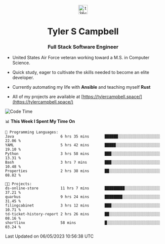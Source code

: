 <p align="center">
<a href="https://www.linkedin.com/in/t36campbell" target="blank"><img align="center" src="https://ik.imagekit.io/t36campbell/Portfolio/linkedin.png.original_m8bbGgPh6.png" alt="t36campbell" height="30" width="30" /></a>
</p>
<h1 align="center">Tyler S Campbell</h1>
<h3 align="center">Full Stack Software Engineer</h3>

* United States Air Force veteran working toward a M.S. in Computer Science.

* Quick study, eager to cultivate the skills needed to become an elite developer.

* Currently automating my life with **Ansible** and teaching myself **Rust**

* All of my projects are available at [https://tylercampbell.space/](https://tylercampbell.space/)

<!--START_SECTION:waka-->
![Code Time](http://img.shields.io/badge/Code%20Time-2%2C463%20hrs%2058%20mins-blue)

📊 **This Week I Spent My Time On** 

```text
💬 Programming Languages: 
Java                     6 hrs 35 mins       ██████░░░░░░░░░░░░░░░░░░░   22.06 % 
YAML                     5 hrs 42 mins       █████░░░░░░░░░░░░░░░░░░░░   19.10 % 
Python                   3 hrs 58 mins       ███░░░░░░░░░░░░░░░░░░░░░░   13.31 % 
Bash                     3 hrs 7 mins        ███░░░░░░░░░░░░░░░░░░░░░░   10.48 % 
Properties               2 hrs 38 mins       ██░░░░░░░░░░░░░░░░░░░░░░░   08.82 % 

🐱‍💻 Projects: 
ds-online-store          11 hrs 7 mins       █████████░░░░░░░░░░░░░░░░   37.21 % 
quarkus                  9 hrs 24 mins       ████████░░░░░░░░░░░░░░░░░   31.45 % 
filingcabinet            3 hrs 12 mins       ███░░░░░░░░░░░░░░░░░░░░░░   10.71 % 
td-ticket-history-report 2 hrs 26 mins       ██░░░░░░░░░░░░░░░░░░░░░░░   08.16 % 
shortlinx                58 mins             █░░░░░░░░░░░░░░░░░░░░░░░░   03.24 % 
```


 Last Updated on 06/05/2023 10:56:38 UTC
<!--END_SECTION:waka-->
